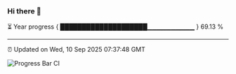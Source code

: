 ### Hi there 👋

⏳ Year progress { ████████████████████▁▁▁▁▁▁▁▁▁▁ } 69.13 %

---

⏰ Updated on Wed, 10 Sep 2025 07:37:48 GMT

![Progress Bar CI](https://github.com/IshwaranRudhara/GIT-ACTION/workflows/Progress%20Bar%20CI/badge.svg)

